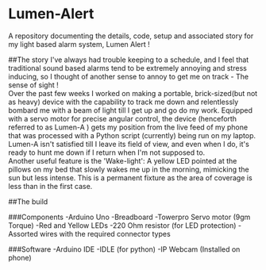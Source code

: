 # Lumen-Alert
A repository documenting the details, code, setup and associated story for my light based alarm system, Lumen Alert !

##The story
I've always had trouble keeping to a schedule, and I feel that traditional sound based alarms tend to be extremely annoying and stress inducing, so I thought of another sense to annoy to get me on track - The sense of sight !
<br>
Over the past few weeks I worked on making a portable, brick-sized(but not as heavy) device with the capability to track me down and relentlessly bombard me with a beam of light till I get up and go do my work. Equipped with a servo motor for precise angular control, the device (henceforth referred to as Lumen-A ) gets my position from the live feed of my phone that was processed with a Python script (currently) being run on my laptop. Lumen-A isn't satisfied till I leave its field of view, and even when I do, it's ready to hunt me down if I return when I'm not supposed to.
<br>
Another useful feature is the 'Wake-light': A yellow LED pointed at the pillows on my bed that slowly wakes me up in the morning, mimicking the sun but less intense. This is a permanent fixture as the area of coverage is less than in the first case.

##The build

###Components
-Arduino Uno
-Breadboard
-Towerpro Servo motor (9gm Torque)
-Red and Yellow LEDs
-220 Ohm resistor (for LED protection)
-Assorted wires with the required connector types

###Software
-Arduino IDE
-IDLE (for python)
-IP Webcam (Installed on phone)
